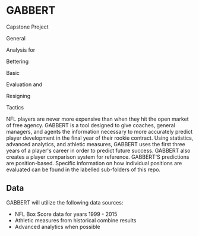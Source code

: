 # GABBERT
Capstone Project

General

Analysis for

Bettering

Basic

Evaluation and

Resigning

Tactics

NFL players are never more expensive than when they hit the open market of free agency. GABBERT is a tool designed to give coaches, general managers, and agents the information necessary to more accurately predict player development in the final year of their rookie contract. Using statistics, advanced analytics, and athletic measures, GABBERT uses the first three years of a player's career in order to predict future success. GABBERT also creates a player comparison system for reference. GABBERT'S predictions are position-based. Specific information on how individual positions are evaluated can be found in the labelled sub-folders of this repo.


## Data

GABBERT will utilize the following data sources:
* NFL Box Score data for years 1999 - 2015
* Athletic measures from historical combine results
* Advanced analytics when possible
  
